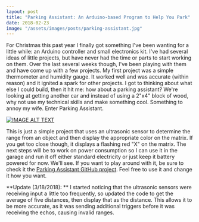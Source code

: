 ```yaml
---
layout: post
title: "Parking Assistant: An Arduino-based Program to Help You Park"
date: 2018-02-23
image: "/assets/images/posts/parking-assistant.jpg"
---
```

For Christmas this past year I finally got something I've been wanting for a little while: an Arduino controller and small electronics kit. I've had several ideas of little projects, but have never had the time or parts to start working on them. Over the last several weeks though, I've been playing with them and have come up with a few projects. My first project was a simple thermometer and humidity gauge. It worked well and was accurate (within reason) and it ignited a spark for other projects. I got to thinking about what else I could build, then it hit me: how about a parking assistant? We're looking at getting another car and instead of using a 2"x4" block of wood, why not use my technical skills and make something cool. Something to annoy my wife. Enter Parking Assistant.

[![IMAGE ALT TEXT](http://img.youtube.com/vi/WnKiokYo1i4/0.jpg)](http://www.youtube.com/watch?v=WnKiokYo1i4 "Video Title")

This is just a simple project that uses an ultrasonic sensor to determine the range from an object and then display the appropriate color on the matrix. If you get too close though, it displays a flashing red "X" on the matrix. The next steps will be to work on power consumption so I can use it in the garage and run it off either standard electricity or just keep it battery powered for now. We'll see. If you want to play around with it, be sure to check it the [Parking Assistant GitHub project](https://github.com/dauble/Parking-Assistant). Feel free to use it and change it how you want.

**Update (3/18/2018): **
I started noticing that the ultrasonic sensors were receiving input a little too frequently, so updated the code to get the average of five distances, then display that as the distance. This allows it to be more accurate, as it was sending additional triggers before it was receiving the echos, causing invalid ranges.